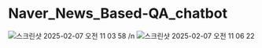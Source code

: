 # Naver_News_Based-QA_chatbot
![스크린샷 2025-02-07 오전 11 03 58](https://github.com/user-attachments/assets/900eddfa-67c7-4bca-a03f-85d894064075)
/n
![스크린샷 2025-02-07 오전 11 06 22](https://github.com/user-attachments/assets/51cc0585-c112-41dd-bce9-98fc73e236f8)
